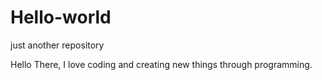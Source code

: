 # Hello-world
just another repository

Hello There,
I love coding and creating new things through programming.
